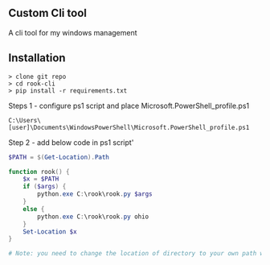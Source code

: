 ## Custom Cli tool

A cli tool for my windows management 


## Installation
```
> clone git repo
> cd rook-cli
> pip install -r requirements.txt
```

Steps 1 - configure ps1 script and place Microsoft.PowerShell_profile.ps1

`C:\Users\[user]\Documents\WindowsPowerShell\Microsoft.PowerShell_profile.ps1`


Step 2 - add below code in ps1 script'

```powershell
$PATH = $(Get-Location).Path

function rook() {
    $x = $PATH
    if ($args) {
        python.exe C:\rook\rook.py $args
    }
    else {
        python.exe C:\rook\rook.py ohio
    }
    Set-Location $x
}

# Note: you need to change the location of directory to your own path where you cloned location

``` 